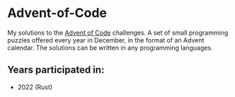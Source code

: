 ﻿# Advent-of-Code
My solutions to the [Advent of Code](https://adventofcode.com/) challenges. A set of small programming puzzles offered every year in December, in the format of an Advent calendar. The solutions can be written in any programming languages.

## Years participated in:
- 2022 (Rust)
